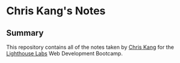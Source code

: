 # Chris Kang's Notes

## Summary

This repository contains all of the notes taken by [Chris Kang](https://github.com/chriskang24) for the [Lighthouse Labs](https://www.lighthouselabs.ca/) Web Development Bootcamp.
